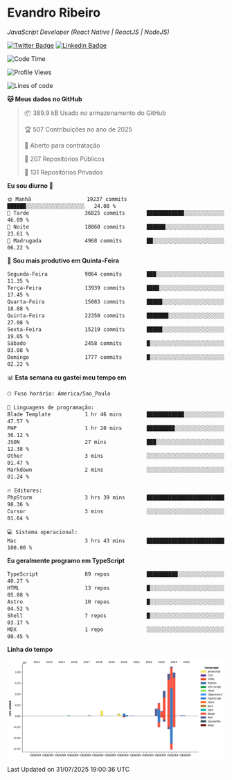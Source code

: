 # Evandro **Ribeiro**

*JavaScript Developer (React Native | ReactJS | NodeJS)*

[![Twitter Badge](https://img.shields.io/badge/-@ribeiroevandro-201B2D?style=flat-square&labelColor=201B2D&logo=twitter&logoColor=white&link=https://twitter.com/ribeiroevandro)](https://twitter.com/ribeiroevandro) 
[![Linkedin Badge](https://img.shields.io/badge/-Evandro%20Ribeiro-201B2D?style=flat-square&logo=Linkedin&logoColor=white&link=https://www.linkedin.com/in/ribeiroevandro)](https://www.linkedin.com/in/ribeiroevandro) 


<!--START_SECTION:waka-->
![Code Time](http://img.shields.io/badge/Code%20Time-4%2C600%20hrs%2052%20mins-blue)

![Profile Views](http://img.shields.io/badge/Visualizac%C3%B5es%20do%20perfil-0-blue)

![Lines of code](https://img.shields.io/badge/Desde%20o%20Hello%20World%20eu%20escrevi-45.7%20million%20linhas%20de%20c%C3%B3digo-blue)

**🐱 Meus dados no GitHub** 

> 📦 389.9 kB Usado no armazenamento do GitHub 
 > 
> 🏆 507 Contribuições no ano de 2025
 > 
> 💼 Aberto para contratação
 > 
> 📜 207 Repositórios Públicos 
 > 
> 🔑 131 Repositórios Privados 
 > 
**Eu sou diurno 🐤** 

```text
🌞 Manhã                  19237 commits       ██████░░░░░░░░░░░░░░░░░░░   24.08 % 
🌆 Tarde                  36825 commits       ████████████░░░░░░░░░░░░░   46.09 % 
🌃 Noite                  18860 commits       ██████░░░░░░░░░░░░░░░░░░░   23.61 % 
🌙 Madrugada              4968 commits        ██░░░░░░░░░░░░░░░░░░░░░░░   06.22 % 
```
📅 **Sou mais produtivo em Quinta-Feira** 

```text
Segunda-Feira            9064 commits        ███░░░░░░░░░░░░░░░░░░░░░░   11.35 % 
Terça-Feira              13939 commits       ████░░░░░░░░░░░░░░░░░░░░░   17.45 % 
Quarta-Feira             15083 commits       █████░░░░░░░░░░░░░░░░░░░░   18.88 % 
Quinta-Feira             22350 commits       ███████░░░░░░░░░░░░░░░░░░   27.98 % 
Sexta-Feira              15219 commits       █████░░░░░░░░░░░░░░░░░░░░   19.05 % 
Sábado                   2458 commits        █░░░░░░░░░░░░░░░░░░░░░░░░   03.08 % 
Domingo                  1777 commits        █░░░░░░░░░░░░░░░░░░░░░░░░   02.22 % 
```


📊 **Esta semana eu gastei meu tempo em** 

```text
🕑︎ Fuso horário: America/Sao_Paulo

💬 Linguagens de programação: 
Blade Template           1 hr 46 mins        ████████████░░░░░░░░░░░░░   47.57 % 
PHP                      1 hr 20 mins        █████████░░░░░░░░░░░░░░░░   36.12 % 
JSON                     27 mins             ███░░░░░░░░░░░░░░░░░░░░░░   12.38 % 
Other                    3 mins              ░░░░░░░░░░░░░░░░░░░░░░░░░   01.47 % 
Markdown                 2 mins              ░░░░░░░░░░░░░░░░░░░░░░░░░   01.24 % 

🔥 Editores: 
PhpStorm                 3 hrs 39 mins       █████████████████████████   98.36 % 
Cursor                   3 mins              ░░░░░░░░░░░░░░░░░░░░░░░░░   01.64 % 

💻 Sistema operacional: 
Mac                      3 hrs 43 mins       █████████████████████████   100.00 % 
```

**Eu geralmente programo em TypeScript** 

```text
TypeScript               89 repos            ██████████░░░░░░░░░░░░░░░   40.27 % 
HTML                     13 repos            █░░░░░░░░░░░░░░░░░░░░░░░░   05.88 % 
Astro                    10 repos            █░░░░░░░░░░░░░░░░░░░░░░░░   04.52 % 
Shell                    7 repos             █░░░░░░░░░░░░░░░░░░░░░░░░   03.17 % 
MDX                      1 repo              ░░░░░░░░░░░░░░░░░░░░░░░░░   00.45 % 
```



**Linha do tempo**

![Lines of Code chart](https://raw.githubusercontent.com/ribeiroevandro/ribeiroevandro/main/assets/bar_graph.png)


 Last Updated on 31/07/2025 19:00:36 UTC
<!--END_SECTION:waka-->
